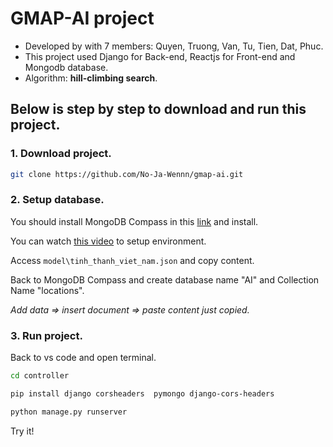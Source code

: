 # GMAP-AI project
- Developed by with 7 members: Quyen, Truong, Van, Tu, Tien, Dat, Phuc.
- This project used Django for Back-end, Reactjs for Front-end and Mongodb database.
- Algorithm: **hill-climbing search**.


## Below is step by step to download and run this project.
### 1. Download project.
```bash
git clone https://github.com/No-Ja-Wennn/gmap-ai.git
```

### 2. Setup database.
You should install MongoDB Compass in this [link](https://www.mongodb.com/try/download/shell) and install.

You can watch [this video](https://youtu.be/cojUxpMXH7A?si=lf6hUelOz3XbEV_W) to setup environment.

Access `model\tinh_thanh_viet_nam.json` and copy content.

Back to MongoDB Compass and create database name "AI" and Collection Name "locations".

*Add data => insert document => paste content just copied.*
### 3. Run project.
Back to vs code and open terminal.
```bash
cd controller

pip install django corsheaders  pymongo django-cors-headers 

python manage.py runserver
```

Try it!